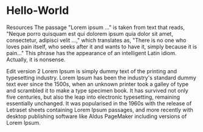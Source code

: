 # Hello-World
Resources
The passage "Lorem ipsum ..." is taken from text that reads, "Neque porro quisquam est qui dolorem ipsum quia dolor sit amet, consectetur, adipisci velit ...," which translates as, "There is no one who loves pain itself, who seeks after it and wants to have it, simply because it is pain..." This phrase has the appearance of an intelligent Latin idiom. Actually, it is nonsense.

Edit version 2
Lorem Ipsum is simply dummy text of the printing and typesetting industry. Lorem Ipsum has been the industry's standard dummy text ever since the 1500s, when an unknown printer took a galley of type and scrambled it to make a type specimen book. It has survived not only five centuries, but also the leap into electronic typesetting, remaining essentially unchanged. It was popularised in the 1960s with the release of Letraset sheets containing Lorem Ipsum passages, and more recently with desktop publishing software like Aldus PageMaker including versions of Lorem Ipsum.

